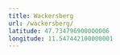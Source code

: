 ```yaml
---
title: Wackersberg
url: /wackersberg/
latitude: 47.734796900000006
longitude: 11.547442100000001
---
```

